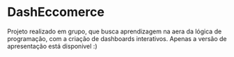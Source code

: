 # DashEccomerce
Projeto realizado em grupo, que busca aprendizagem na aera da lógica de programação, com a criação de dashboards interativos.
Apenas a versão de apresentação está disponivel :)
